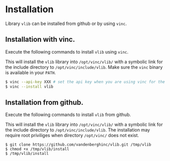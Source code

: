 # Installation
Library `vlib` can be installed from github or by using `vinc`.

## Installation with vinc.
Execute the following commands to install `vlib` using `vinc`.

This will install the `vlib` library into `/opt/vinc/vlib/` with a symbolic link for the include directory to `/opt/vinc/include/vlib`.
Make sure the `vinc` binary is available in your `PATH`.

```bash Installation
$ vinc --api-key XXX # set the api key when you are using vinc for the first time.
$ vinc --install vlib
```

## Installation from github.
Execute the following commands to install `vlib` from github.

This will install the `vlib` library into `/opt/vinc/vlib/` with a symbolic link for the include directory to `/opt/vinc/include/vlib`.
The installation may require root priviliges when directory `/opt/vinc/` does not exist.

```
$ git clone https://github.com/vandenberghinc/vlib.git /tmp/vlib
$ chmod +x /tmp/vlib/install
$ /tmp/vlib/install
```
